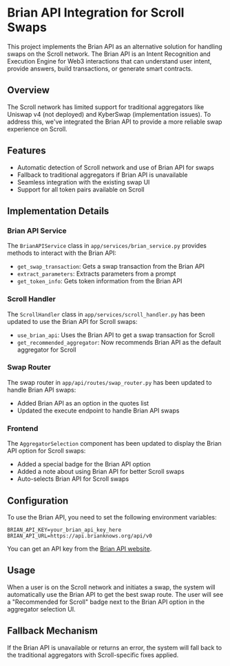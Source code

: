 # Brian API Integration for Scroll Swaps

This project implements the Brian API as an alternative solution for handling swaps on the Scroll network. The Brian API is an Intent Recognition and Execution Engine for Web3 interactions that can understand user intent, provide answers, build transactions, or generate smart contracts.

## Overview

The Scroll network has limited support for traditional aggregators like Uniswap v4 (not deployed) and KyberSwap (implementation issues). To address this, we've integrated the Brian API to provide a more reliable swap experience on Scroll.

## Features

- Automatic detection of Scroll network and use of Brian API for swaps
- Fallback to traditional aggregators if Brian API is unavailable
- Seamless integration with the existing swap UI
- Support for all token pairs available on Scroll

## Implementation Details

### Brian API Service

The `BrianAPIService` class in `app/services/brian_service.py` provides methods to interact with the Brian API:

- `get_swap_transaction`: Gets a swap transaction from the Brian API
- `extract_parameters`: Extracts parameters from a prompt
- `get_token_info`: Gets token information from the Brian API

### Scroll Handler

The `ScrollHandler` class in `app/services/scroll_handler.py` has been updated to use the Brian API for Scroll swaps:

- `use_brian_api`: Uses the Brian API to get a swap transaction for Scroll
- `get_recommended_aggregator`: Now recommends Brian API as the default aggregator for Scroll

### Swap Router

The swap router in `app/api/routes/swap_router.py` has been updated to handle Brian API swaps:

- Added Brian API as an option in the quotes list
- Updated the execute endpoint to handle Brian API swaps

### Frontend

The `AggregatorSelection` component has been updated to display the Brian API option for Scroll swaps:

- Added a special badge for the Brian API option
- Added a note about using Brian API for better Scroll swaps
- Auto-selects Brian API for Scroll swaps

## Configuration

To use the Brian API, you need to set the following environment variables:

```
BRIAN_API_KEY=your_brian_api_key_here
BRIAN_API_URL=https://api.brianknows.org/api/v0
```

You can get an API key from the [Brian API website](https://brianknows.org).

## Usage

When a user is on the Scroll network and initiates a swap, the system will automatically use the Brian API to get the best swap route. The user will see a "Recommended for Scroll" badge next to the Brian API option in the aggregator selection UI.

## Fallback Mechanism

If the Brian API is unavailable or returns an error, the system will fall back to the traditional aggregators with Scroll-specific fixes applied.
